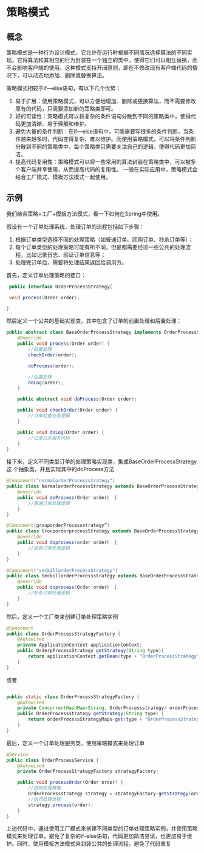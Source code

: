 # 策略模式

## 概念

策略模式是一种行为设计模式，它允许在运行时根据不同情况选择算法的不同实现。它将算法和其相应的行为封装在一个独立的类中，使得它们可以相互替换，而不会影响客户端的使用。这种模式支持开闭原则，即在不修改现有客户端代码的情况下，可以动态地添加、删除或替换算法。  

策略模式相较于if—else语句，有以下几个优势：

1. 易于扩展：使用策略模式，可以方便地增加、删除或更换算法，而不需要修改原有的代码，只需要添加新的策略类即可。
2. 好的可读性：策略模式可以将复杂的条件语句分散到不同的策略类中，使得代码更加清晰、易于理解和维护。
3. 避免大量的条件判断：在if—else语句中，可能需要写很多的条件判断，当条件越来越多时，代码变得复杂、难以维护。而使用策略模式，可以将条件判断分散到不同的策略类中，每个策略类只需要关注自己的逻辑，使得代码更加简洁。
4. 提高代码复用性：策略模式可以将一些常用的算法封装在策略类中，可以被多个客户端共享使用，从而提高代码的复用性。
一般在实际应用中，策略模式会结合工厂模式、模板方法模式一起使用。

## 示例

我们结合策略+工厂+模板方法模式，看一下如何在Spring中使用。

假设有一个订单处理系统，处理订单的流程包括如下步骤：

1. 根据订单类型选择不同的处理策略（如普通订单、团购订单、秒杀订单等）；
2. 每个订单类型的处理策略可能有所不同，但是都需要经过一些公共的处理流程，比如记录日志、验证订单信息等；
3. 处理完订单后，需要将处理结果返回给调用方。

首先，定义订单处理策略的接口：

```java
 public interface OrderProcessStrategy{

 void process(Order order);

}
```

然后定义一个公共的基础实现类，其中包含了订单的前置处理和后置处理：

```java
public abstract class BaseOrderProcessStrategy implements OrderProcessStrategy {
    @Override
    public void process(Order order) {
        //前置处理
        checkOrder(order);

        doProcess(order);

        //后置处理
        doLog(order);
    }

    public abstract void doProcess(Order order);

    public void checkOrder(Order order) {
        //订单检查业务逻辑
    }

    public void doLog(Order order) {
        //记录日志相关代码
    }
}

```

接下来，定义不同类型订单的处理策略实现类，集成BaseOrderProcessStrategy这
个抽象类，并且实现其中的doProcess方法

```java
@Component("normalorderProcessstrategy")
public class NormalorderProcessStrategy extends BaseOrderProcessStrategy {
    @override
    public void doProcess(Order order） {
        //普通订单处理逻辑
    }
}

@Component(grouporderProcessstrategy”)
public class GrouporderprocessStrategy extends BaseOrderProcessStrategy {
    @override
    public void doprocess(order order） {
        //团购订单处理逻辑
    }
}

@Component("seckillorderProcessStrategy")
public class SeckillorderProcessstrategy extends BaseOrderProcessStrategy {
    @override
    public void doprocess(Order order） {
        //秒杀订单处理逻辑
    }
}
```

然后，定义一个工厂类来创建订单处理策略实例

```java
@Component
public class OrderProcessStrategyFactory {
    @Autowired
    private ApplicationContext applicationContext;
    public OrderpProcessStrategy getStrategy(String type){
        return applicationContext.getBean(type + "OrderProcessStrategy", OrderProcessStrategy.class);
    }
}
```

或者

```java

public static class OrderProcessStrategyFactory {
    @Autowired
    private ConcurrentHashMap<String, OrderProcessstrategy> orderProcessStrategyMaps;
    public OrderProcessstrategy getStrategy(String type) {
        return orderProcessStrategyMaps·get(type + "OrderProcessStrategy");
    }
}
```

最后，定义一个订单处理服务类，使用策略模式来处理订单

```java
@Service
public class OrderProcessService {
    @Autowired
    private OrderProcessStrategyFactory strategyFactory;

    public void processOrder(Order order) {
        //选择处理策略
        OrderProcessstrategy strategy = strategyFactory·getStrategy(order.getType);
        //执行处理流程
        strategy.process(order);
    }
}
```

上述代码中，通过使用工厂模式来创建不同类型的订单处理策略实例，并使用策略
模式来处理订单，避免了复杂的if-else语句，代码更加简洁易读，也更加易于维
护。同时，使用模板方法模式来封装公共的处理流程，避免了代码重复  

